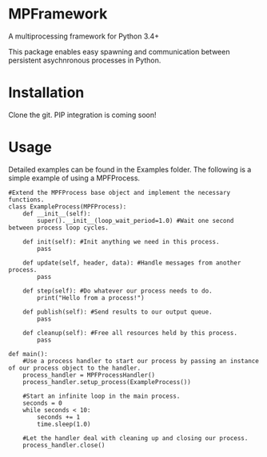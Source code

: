 # MPFramework
A multiprocessing framework for Python 3.4+

This package enables easy spawning and communication between persistent asychnronous processes in Python.

# Installation
Clone the git. PIP integration is coming soon!

# Usage
Detailed examples can be found in the Examples folder. The following is a simple example of using a MPFProcess.
```
#Extend the MPFProcess base object and implement the necessary functions.
class ExampleProcess(MPFProcess):
    def __init__(self):
        super().__init__(loop_wait_period=1.0) #Wait one second between process loop cycles. 

    def init(self): #Init anything we need in this process.
        pass

    def update(self, header, data): #Handle messages from another process.
        pass

    def step(self): #Do whatever our process needs to do.
        print("Hello from a process!")

    def publish(self): #Send results to our output queue.
        pass

    def cleanup(self): #Free all resources held by this process.
        pass

def main():
    #Use a process handler to start our process by passing an instance of our process object to the handler.
    process_handler = MPFProcessHandler()
    process_handler.setup_process(ExampleProcess())

    #Start an infinite loop in the main process.
    seconds = 0
    while seconds < 10:
        seconds += 1
        time.sleep(1.0)

    #Let the handler deal with cleaning up and closing our process.
    process_handler.close()
```
